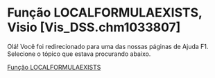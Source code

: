 
# Função LOCALFORMULAEXISTS, Visio [Vis_DSS.chm1033807]

Olá! Você foi redirecionado para uma das nossas páginas de Ajuda F1. Selecione o tópico que estava procurando abaixo.

[Função LOCALFORMULAEXISTS](http://msdn.microsoft.com/library/2b757c8d-7732-0f9b-c836-ef755dd1c673%28Office.15%29.aspx)
